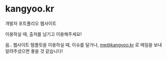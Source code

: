 # kangyoo.kr
개발자 포트폴리오 웹사이트

이용하실 때, 출처를 남기고 이용해주세요!

음.. 웹사이트 템플릿을 이용하실 때, 이슈를 달거나, me@kangyoo.kr 로 메일을 보내 알려주셨으면 좋을 것 같습니다!

